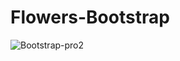 # Flowers-Bootstrap
![Bootstrap-pro2](https://user-images.githubusercontent.com/96956110/164080567-a6a3c997-f564-45a0-8805-a7698fe26f35.png)
